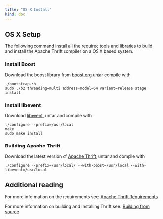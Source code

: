 ```yaml
---
title: "OS X Install"
kind: doc
---
```

## OS X Setup
The following command install all the required tools and libraries to build and install the Apache Thrift compiler on a OS X based system. 

### Install Boost
Download the boost library from [boost.org](http://www.boost.org) untar compile with

	./bootstrap.sh
	sudo ./b2 threading=multi address-model=64 variant=release stage install

### Install libevent
Download [libevent](http://monkey.org/~provos/libevent), untar and compile with

	./configure --prefix=/usr/local 
	make
	sudo make install

### Building Apache Thrift
Download the latest version of [Apache Thrift](/download), untar and compile with

	./configure --prefix=/usr/local/ --with-boost=/usr/local --with-libevent=/usr/local

## Additional reading

For more information on the requirements see: [Apache Thrift Requirements](/docs/install)

For more information on building and installing Thrift see: [Building from source](/docs/BuildingFromSource)

